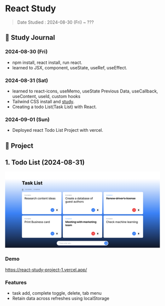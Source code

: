 # React Study

> Date Studied : 2024-08-30 (Fri) ~ ???

## 📅 Study Journal

### 2024-08-30 (Fri)

- npm install, react install, run react.
- learned to JSX, component, useState, useRef, useEffect.

### 2024-08-31 (Sat)

- learned to react-icons, useMemo, useState Previous Data, useCallback, useContent, useId, custom hooks
- Tailwind CSS install and [study](https://tailwindcss.com/docs/guides/create-react-app).
- Creating a todo List(Task List) with React.

### 2024-09-01 (Sun)

- Deployed react Todo List Project with vercel.

## 📕 Project

## 1. Todo List (2024-08-31)

![Project 1](./images/project_1.png)

### Demo
https://react-study-project-1.vercel.app/

### Features
- task add, complete toggle, delete, tab menu
- Retain data across refreshes using localStorage
